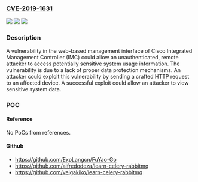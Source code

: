 ### [CVE-2019-1631](https://cve.mitre.org/cgi-bin/cvename.cgi?name=CVE-2019-1631)
![](https://img.shields.io/static/v1?label=Product&message=Cisco%20Unified%20Computing%20System%20(Management%20Software)%20&color=blue)
![](https://img.shields.io/static/v1?label=Version&message=n%2Fa&color=blue)
![](https://img.shields.io/static/v1?label=Vulnerability&message=CWE-306&color=brighgreen)

### Description

A vulnerability in the web-based management interface of Cisco Integrated Management Controller (IMC) could allow an unauthenticated, remote attacker to access potentially sensitive system usage information. The vulnerability is due to a lack of proper data protection mechanisms. An attacker could exploit this vulnerability by sending a crafted HTTP request to an affected device. A successful exploit could allow an attacker to view sensitive system data.

### POC

#### Reference
No PoCs from references.

#### Github
- https://github.com/ExpLangcn/FuYao-Go
- https://github.com/alfredodeza/learn-celery-rabbitmq
- https://github.com/veigakiko/learn-celery-rabbitmq

